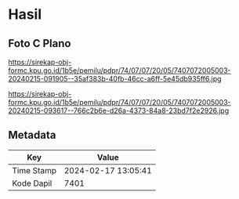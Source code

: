 # Hasil

## Foto C Plano

https://sirekap-obj-formc.kpu.go.id/1b5e/pemilu/pdpr/74/07/07/20/05/7407072005003-20240215-091905--35af383b-40fb-46cc-a6ff-5e45db935ff6.jpg

https://sirekap-obj-formc.kpu.go.id/1b5e/pemilu/pdpr/74/07/07/20/05/7407072005003-20240215-093617--766c2b6e-d26a-4373-84a8-23bd7f2e2926.jpg


## Metadata

| Key        | Value               |
| ---------- | ------------------- |
| Time Stamp | 2024-02-17 13:05:41 |
| Kode Dapil | 7401                |



